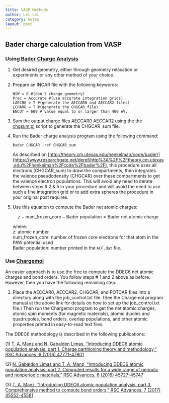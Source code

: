 ```yaml
---
title: VASP Methods
author: Lei Lei
category: notes
layout: post
---
```


## Bader charge calculation from VASP

### Using [Bader Charge Analysis](https://theory.cm.utexas.edu/henkelman/code/bader/)

1. Get desired geometry, either through geometry relaxation or experiments or any other method of your choice.

2. Prepare an INCAR file with the following keywords: 

   ```
   NSW = 0 #(don't change geometry)
   Prec = Accurate #(use accurate integration grids)
   LAECHG = T #(generate the AECCAR0 and AECCAR2 files)
   LCHARG = T #(generate the CHGCAR file)
   ENCUT = 600 # value equal to or larger than 400 eV.
   ```

3. Sum the output charge files AECCAR0 AECCAR2 using the the [chgsum.pl](https://www.researchgate.net/deref/http%3A%2F%2Fchgsum.pl) script to generate the CHGCAR_sum file.

4. Run the Bader charge analysis program using the following command:

   ```shell
   bader CHGCAR -ref CHGCAR_sum
   ```

   As described on [http://theory.cm.utexas.edu/henkelman/code/bader/](https://www.researchgate.net/deref/http%3A%2F%2Ftheory.cm.utexas.edu%2Fhenkelman%2Fcode%2Fbader%2F), this procedure uses all electrons (CHGCAR_sum) to draw the compartments, then integrates the valence pseudodensity (CHGCAR) over these compartments to get the valence electron populations. This will avoid any need to iterate between steps # 2 & 5 in your procedure and will avoid the need to use such a fine integration grid or to add extra spheres the procedure in your original post requires.

5. Use this equation to compute the Bader net atomic charges:

   $$
   z - \text{num_frozen_core} - \text{Bader population} = \text{Bader net atomic charge}
   $$

   where:  
   $z$: atomic number  
   num_frozen_core: number of frozen core electrons for that atom in the PAW potential used  
   Bader population: number printed in the `ACF.dat` file.

### Use [Chargemol](https://www.researchgate.net/deref/http%3A%2F%2Fddec.sourceforge.net)

An easier approach is to use the free  to compute the DDEC6 net atomic charges and bond orders. You follow steps # 1 and 2 above as before. However, then you have the following remaining step:

3) Place the AECCAR0, AECCAR2, CHGCAR, and POTCAR files into a directory along with the job_control.txt file. (See the Chargemol program manual at the above link for details on how to set up the job_control.txt file.) Then run the Chargemol program to get the net atomic charges, atomic spin moments (for magnetic materials), atomic dipoles and quadrupoles, bond orders, overlap populations, and other atomic properties printed in easy-to-read text files.

The DDEC6 methodology is described in the following publications:

(1) [T. A. Manz and N. Gabaldon Limas, “Introducing DDEC6 atomic population analysis: part 1. Charge partitioning theory and methodology,” RSC Advances, 6 (2016) 47771-47801](http://dx.doi.org/10.1039/C6RA04656H)

(2) [N. Gabaldon Limas and T. A. Manz, “Introducing DDEC6 atomic population analysis: part 2. Computed results for a wide range of periodic and nonperiodic materials,” RSC Advances, 6 (2016) 45727-45747](http://dx.doi.org/10.1039/C6RA05507A)

(3) [T. A. Manz, "Introducing DDEC6 atomic population analysis: part 3. Comprehensive method to compute bond orders," RSC Advances, 7 (2017) 45552-45581](http://dx.doi.org/10.1039/C7RA07400J)
